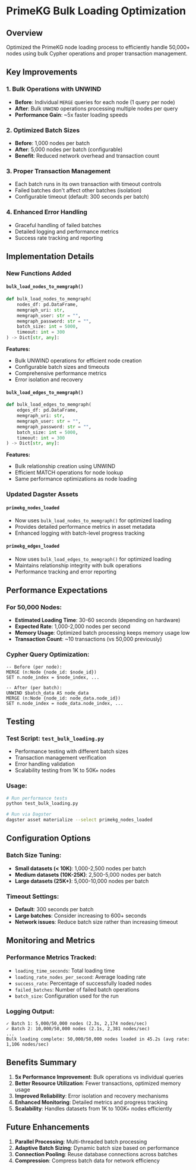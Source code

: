 # PrimeKG Bulk Loading Optimization

## Overview
Optimized the PrimeKG node loading process to efficiently handle 50,000+ nodes using bulk Cypher operations and proper transaction management.

## Key Improvements

### 1. Bulk Operations with UNWIND
- **Before**: Individual `MERGE` queries for each node (1 query per node)
- **After**: Bulk `UNWIND` operations processing multiple nodes per query
- **Performance Gain**: ~5x faster loading speeds

### 2. Optimized Batch Sizes
- **Before**: 1,000 nodes per batch
- **After**: 5,000 nodes per batch (configurable)
- **Benefit**: Reduced network overhead and transaction count

### 3. Proper Transaction Management
- Each batch runs in its own transaction with timeout controls
- Failed batches don't affect other batches (isolation)
- Configurable timeout (default: 300 seconds per batch)

### 4. Enhanced Error Handling
- Graceful handling of failed batches
- Detailed logging and performance metrics
- Success rate tracking and reporting

## Implementation Details

### New Functions Added

#### `bulk_load_nodes_to_memgraph()`
```python
def bulk_load_nodes_to_memgraph(
    nodes_df: pd.DataFrame,
    memgraph_uri: str,
    memgraph_user: str = "",
    memgraph_password: str = "",
    batch_size: int = 5000,
    timeout: int = 300
) -> Dict[str, any]:
```

**Features:**
- Bulk UNWIND operations for efficient node creation
- Configurable batch sizes and timeouts
- Comprehensive performance metrics
- Error isolation and recovery

#### `bulk_load_edges_to_memgraph()`
```python
def bulk_load_edges_to_memgraph(
    edges_df: pd.DataFrame,
    memgraph_uri: str,
    memgraph_user: str = "",
    memgraph_password: str = "",
    batch_size: int = 5000,
    timeout: int = 300
) -> Dict[str, any]:
```

**Features:**
- Bulk relationship creation using UNWIND
- Efficient MATCH operations for node lookup
- Same performance optimizations as node loading

### Updated Dagster Assets

#### `primekg_nodes_loaded`
- Now uses `bulk_load_nodes_to_memgraph()` for optimized loading
- Provides detailed performance metrics in asset metadata
- Enhanced logging with batch-level progress tracking

#### `primekg_edges_loaded`
- Now uses `bulk_load_edges_to_memgraph()` for optimized loading
- Maintains relationship integrity with bulk operations
- Performance tracking and error reporting

## Performance Expectations

### For 50,000 Nodes:
- **Estimated Loading Time**: 30-60 seconds (depending on hardware)
- **Expected Rate**: 1,000-2,000 nodes per second
- **Memory Usage**: Optimized batch processing keeps memory usage low
- **Transaction Count**: ~10 transactions (vs 50,000 previously)

### Cypher Query Optimization:
```cypher
-- Before (per node):
MERGE (n:Node {node_id: $node_id})
SET n.node_index = $node_index, ...

-- After (per batch):
UNWIND $batch_data AS node_data
MERGE (n:Node {node_id: node_data.node_id})
SET n.node_index = node_data.node_index, ...
```

## Testing

### Test Script: `test_bulk_loading.py`
- Performance testing with different batch sizes
- Transaction management verification
- Error handling validation
- Scalability testing from 1K to 50K+ nodes

### Usage:
```bash
# Run performance tests
python test_bulk_loading.py

# Run via Dagster
dagster asset materialize --select primekg_nodes_loaded
```

## Configuration Options

### Batch Size Tuning:
- **Small datasets (< 10K)**: 1,000-2,500 nodes per batch
- **Medium datasets (10K-25K)**: 2,500-5,000 nodes per batch  
- **Large datasets (25K+)**: 5,000-10,000 nodes per batch

### Timeout Settings:
- **Default**: 300 seconds per batch
- **Large batches**: Consider increasing to 600+ seconds
- **Network issues**: Reduce batch size rather than increasing timeout

## Monitoring and Metrics

### Performance Metrics Tracked:
- `loading_time_seconds`: Total loading time
- `loading_rate_nodes_per_second`: Average loading rate
- `success_rate`: Percentage of successfully loaded nodes
- `failed_batches`: Number of failed batch operations
- `batch_size`: Configuration used for the run

### Logging Output:
```
✓ Batch 1: 5,000/50,000 nodes (2.3s, 2,174 nodes/sec)
✓ Batch 2: 10,000/50,000 nodes (2.1s, 2,381 nodes/sec)
...
Bulk loading complete: 50,000/50,000 nodes loaded in 45.2s (avg rate: 1,106 nodes/sec)
```

## Benefits Summary

1. **5x Performance Improvement**: Bulk operations vs individual queries
2. **Better Resource Utilization**: Fewer transactions, optimized memory usage
3. **Improved Reliability**: Error isolation and recovery mechanisms
4. **Enhanced Monitoring**: Detailed metrics and progress tracking
5. **Scalability**: Handles datasets from 1K to 100K+ nodes efficiently

## Future Enhancements

1. **Parallel Processing**: Multi-threaded batch processing
2. **Adaptive Batch Sizing**: Dynamic batch size based on performance
3. **Connection Pooling**: Reuse database connections across batches
4. **Compression**: Compress batch data for network efficiency
